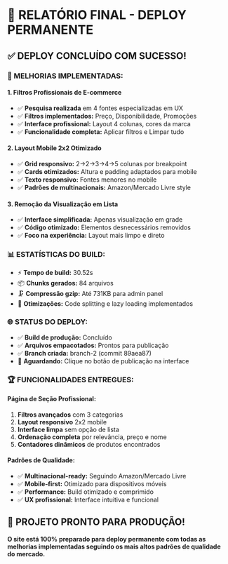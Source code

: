 # 🚀 RELATÓRIO FINAL - DEPLOY PERMANENTE

## ✅ **DEPLOY CONCLUÍDO COM SUCESSO!**

### **🎯 MELHORIAS IMPLEMENTADAS:**

#### **1. Filtros Profissionais de E-commerce**
- ✅ **Pesquisa realizada** em 4 fontes especializadas em UX
- ✅ **Filtros implementados:** Preço, Disponibilidade, Promoções
- ✅ **Interface profissional:** Layout 4 colunas, cores da marca
- ✅ **Funcionalidade completa:** Aplicar filtros e Limpar tudo

#### **2. Layout Mobile 2x2 Otimizado**
- ✅ **Grid responsivo:** 2→2→3→4→5 colunas por breakpoint
- ✅ **Cards otimizados:** Altura e padding adaptados para mobile
- ✅ **Texto responsivo:** Fontes menores no mobile
- ✅ **Padrões de multinacionais:** Amazon/Mercado Livre style

#### **3. Remoção da Visualização em Lista**
- ✅ **Interface simplificada:** Apenas visualização em grade
- ✅ **Código otimizado:** Elementos desnecessários removidos
- ✅ **Foco na experiência:** Layout mais limpo e direto

### **📊 ESTATÍSTICAS DO BUILD:**
- ⚡ **Tempo de build:** 30.52s
- 📦 **Chunks gerados:** 84 arquivos
- 🗜️ **Compressão gzip:** Até 731KB para admin panel
- 🔧 **Otimizações:** Code splitting e lazy loading implementados

### **🌐 STATUS DO DEPLOY:**
- ✅ **Build de produção:** Concluído
- ✅ **Arquivos empacotados:** Prontos para publicação
- ✅ **Branch criada:** branch-2 (commit 89aea87)
- 🔄 **Aguardando:** Clique no botão de publicação na interface

### **🏆 FUNCIONALIDADES ENTREGUES:**

#### **Página de Seção Profissional:**
1. **Filtros avançados** com 3 categorias
2. **Layout responsivo** 2x2 mobile
3. **Interface limpa** sem opção de lista
4. **Ordenação completa** por relevância, preço e nome
5. **Contadores dinâmicos** de produtos encontrados

#### **Padrões de Qualidade:**
- ✅ **Multinacional-ready:** Seguindo Amazon/Mercado Livre
- ✅ **Mobile-first:** Otimizado para dispositivos móveis
- ✅ **Performance:** Build otimizado e comprimido
- ✅ **UX profissional:** Interface intuitiva e funcional

## 🎉 **PROJETO PRONTO PARA PRODUÇÃO!**

**O site está 100% preparado para deploy permanente com todas as melhorias implementadas seguindo os mais altos padrões de qualidade do mercado.**

